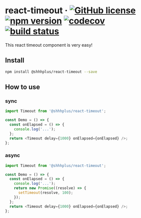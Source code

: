 # react-timeout &middot; [![GitHub license](https://img.shields.io/badge/license-MIT-blue.svg)](https://github.com/shhhplus/react-timeout/blob/main/LICENSE) [![npm version](https://img.shields.io/npm/v/@shhhplus/react-timeout.svg?style=flat)](https://www.npmjs.com/package/@shhhplus/react-timeout) [![codecov](https://img.shields.io/codecov/c/github/shhhplus/react-timeout/main?token=FOCNEWKWBC)](https://codecov.io/gh/shhhplus/react-timeout) [![build status](https://img.shields.io/github/actions/workflow/status/shhhplus/react-timeout/cd.yml)](https://github.com/shhhplus/react-timeout/actions)

This react timeout component is very easy!

## Install

```sh
npm install @shhhplus/react-timeout --save
```

## How to use

### sync

```javascript
import Timeout from '@shhhplus/react-timeout';

const Demo = () => {
  const onElapsed = () => {
    console.log('...');
  };
  return <Timeout delay={1000} onElapsed={onElapsed} />;
};
```

### async

```javascript
import Timeout from '@shhhplus/react-timeout';

const Demo = () => {
  const onElapsed = () => {
    console.log('...');
    return new Promise((resolve) => {
      setTimeout(resolve, 100);
    });
  };
  return <Timeout delay={1000} onElapsed={onElapsed} />;
};
```
